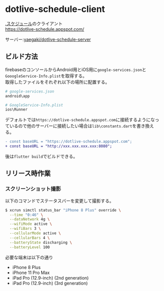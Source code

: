 # dotlive-schedule-client

[.スケジュール](https://apps.apple.com/jp/app/%E3%82%B9%E3%82%B1%E3%82%B8%E3%83%A5%E3%83%BC%E3%83%AB/id1512712289?mt=8)のクライアント  
https://dotlive-schedule.appspot.com/



サーバー:[yaegaki/dotlive-schedule-server](https://github.com/yaegaki/dotlive-schedule-server)

## ビルド方法 

firebaseのコンソールからAndroid用とiOS用に`google-services.json`と`GooogleService-Info.plist`を取得する。  
取得したファイルをそれぞれ以下の場所に配置する。

```sh
# google-services.json
android\app

# GoogleService-Info.plist
ios\Runner
```

デフォルトでは`https://dotlive-schedule.appspot.com`に接続するようになっているので他のサーバーに接続したい場合は`lib\constants.dart`を書き換える。

```patch
- const baseURL = "https://dotlive-schedule.appspot.com";
+ const baseURL = "http://xxx.xxx.xxx.xxx:8080";
```


後は`flutter build`でビルドできる。

## リリース時作業

### スクリーンショット撮影

以下のコマンドでステータスバーを変更して撮影する。  

```sh
$ xcrun simctl status_bar "iPhone 8 Plus" override \
  --time "0:46" \
  --dataNetwork 4g \
  --wifiMode active \
  --wifiBars 3 \
  --cellularMode active \
  --cellularBars 4 \
  --batteryState discharging \
  --batteryLevel 100
```

必要な端末は以下の通り

* iPhone 8 Plus
* iPhone 11 Pro Max
* iPad Pro (12.9-inch) (2nd generation)
* iPad Pro (12.9-inch) (3rd generation)